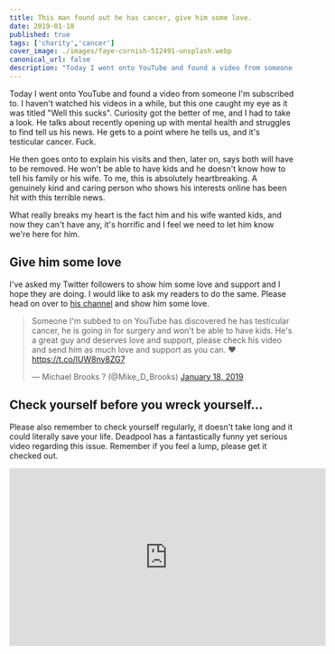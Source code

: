 ```yaml
---
title: This man found out he has cancer, give him some love.
date: 2019-01-18
published: true
tags: ['charity','cancer']
cover_image: ./images/faye-cornish-512491-unsplash.webp
canonical_url: false
description: "Today I went onto YouTube and found a video from someone I'm subscribed to. I haven't watched his videos in a while, but this one caught my eye as it was titled Well this sucks. Curiosity got the better of me, and I had to take a look. He talks about recently opening up with mental health and struggles to find tell us his news. He gets to a point where he tells us, and it's testicular cancer. Fuck."
---
```


Today I went onto YouTube and found a video from someone I'm subscribed to. I haven't watched his videos in a while, but this one caught my eye as it was titled "Well this sucks". Curiosity got the better of me, and I had to take a look. He talks about recently opening up with mental health and struggles to find tell us his news. He gets to a point where he tells us, and it's testicular cancer. Fuck.

He then goes onto to explain his visits and then, later on, says both will have to be removed. He won't be able to have kids and he doesn't know how to tell his family or his wife. To me, this is absolutely heartbreaking. A genuinely kind and caring person who shows his interests online has been hit with this terrible news.

What really breaks my heart is the fact him and his wife wanted kids, and now they can't have any, it's horrific and I feel we need to let him know we're here for him.

## Give him some love

I've asked my Twitter followers to show him some love and support and I hope they are doing. I would like to ask my readers to do the same. Please head on over to [his channel](https://www.youtube.com/channel/UCspJ-h5Mw9_zeEhJDzMpkkA) and show him some love.

<blockquote class="twitter-tweet"><p lang="en" dir="ltr">Someone I'm subbed to on YouTube has discovered he has testicular cancer, he is going in for surgery and won't be able to have kids. He's a great guy and deserves love and support, please check his video and send him as much love and support as you can. ♥ <a href="https://t.co/lUW8ny8ZG7">https://t.co/lUW8ny8ZG7</a></p>— Michael Brooks ? (@Mike_D_Brooks) <a href="https://twitter.com/MBrooksUK/status/1086358999514128384?ref_src=twsrc%5Etfw">January 18, 2019</a></blockquote>


## Check yourself before you wreck yourself...

Please also remember to check yourself regularly, it doesn't take long and it could literally save your life. Deadpool has a fantastically funny yet serious video regarding this issue. Remember if you feel a lump, please get it checked out.

<iframe width="560" height="315" src="https://www.youtube.com/embed/KsdD1MJXOpk" frameborder="0" allow="accelerometer; autoplay; encrypted-media; gyroscope; picture-in-picture" allowfullscreen></iframe>
